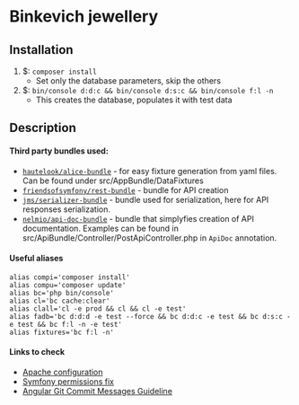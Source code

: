 # Binkevich jewellery

## Installation
1. $: `composer install`
    * Set only the database parameters, skip the others
2. $: `bin/console d:d:c && bin/console d:s:c && bin/console f:l -n`
    * This creates the database, populates it with test data
    
## Description

   #### Third party bundles used:
   * [`hautelook/alice-bundle`](https://github.com/hautelook/AliceBundle/tree/1.x) - for easy fixture generation from yaml files. Can be found under src/AppBundle/DataFixtures
   * [`friendsofsymfony/rest-bundle`](https://github.com/FriendsOfSymfony/FOSRestBundle) - bundle for API creation 
   * [`jms/serializer-bundle`](https://jmsyst.com/libs/serializer) - bundle used for serialization, here for API responses serialization.
   * [`nelmio/api-doc-bundle`](https://github.com/nelmio/NelmioApiDocBundle/tree/2.x) - bundle that simplyfies creation of API documentation. Examples can be found in src/ApiBundle/Controller/PostApiController.php in `ApiDoc` annotation.
   
   #### Useful aliases
    alias compi='composer install'
    alias compu='composer update'
    alias bc='php bin/console'
    alias cl='bc cache:clear'
    alias clall='cl -e prod && cl && cl -e test'
    alias fadb='bc d:d:d -e test --force && bc d:d:c -e test && bc d:s:c -e test && bc f:l -n -e test'
    alias fixtures='bc f:l -n'
    
   #### Links to check
   * [Apache configuration](http://symfony.com/doc/current/setup/web_server_configuration.html)
   * [Symfony permissions fix](https://symfony.com/doc/current/setup/file_permissions.html)
   * [Angular Git Commit Messages Guideline](https://github.com/angular/angular.js/blob/master/CONTRIBUTING.md#commit) 
